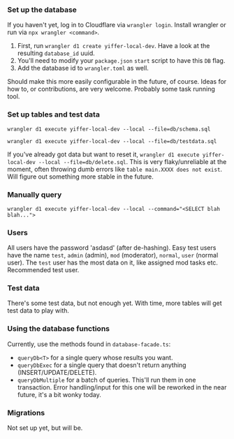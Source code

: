 ### Set up the database
If you haven't yet, log in to Cloudflare via `wrangler login`. Install wrangler or run via `npx wrangler <command>`.

1. First, run `wrangler d1 create yiffer-local-dev`. Have a look at the resulting `database_id` uuid.
2. You'll need to modify your `package.json` `start` script to have this `DB` flag.
3. Add the database id to `wrangler.toml` as well.

Should make this more easily configurable in the future, of course. Ideas for how to, or contributions, are very welcome. Probably some task running tool.

### Set up tables and test data
`wrangler d1 execute yiffer-local-dev --local --file=db/schema.sql`

`wrangler d1 execute yiffer-local-dev --local --file=db/testdata.sql`

If you've already got data but want to reset it, `wrangler d1 execute yiffer-local-dev --local --file=db/delete.sql`. This is very flaky/unreliable at the moment, often throwing dumb errors like `table main.XXXX does not exist`. Will figure out something more stable in the future.

### Manually query
`wrangler d1 execute yiffer-local-dev --local --command="<SELECT blah blah...">`

### Users
All users have the password 'asdasd' (after de-hashing).
Easy test users have the name `test`, `admin` (admin), `mod` (moderator), `normal`, `user` (normal user).
The `test` user has the most data on it, like assigned mod tasks etc. Recommended test user.

### Test data
There's some test data, but not enough yet. With time, more tables will get test data to play with.

### Using the database functions
Currently, use the methods found in `database-facade.ts`:
- `queryDb<T>` for a single query whose results you want.
- `queryDbExec` for a single query that doesn't return anything (INSERT/UPDATE/DELETE).
- `queryDbMultiple` for a batch of queries. This'll run them in one transaction. Error handling/input for this one will be reworked in the near future, it's a bit wonky today.

### Migrations
Not set up yet, but will be.
